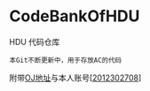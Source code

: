 CodeBankOfHDU
=================
HDU 代码仓库

	本Git不断更新中，用于存放AC的代码
    
附带[OJ地址](http://acm.hdu.edu.cn/)与本人账号[[2012302708](http://acm.hdu.edu.cn/userstatus.php?user=2012302708)]<br />
